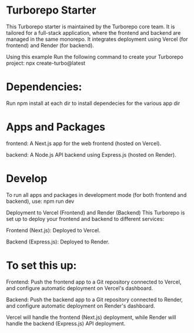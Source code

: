 # Turborepo Starter
This Turborepo starter is maintained by the Turborepo core team. It is tailored for a full-stack application, where the frontend and backend are managed in the same monorepo. It integrates deployment using Vercel (for frontend) and Render (for backend).

Using this example
Run the following command to create your Turborepo project: npx create-turbo@latest

# Dependencies:
Run npm install at each dir to install dependecies for the various app dir

# Apps and Packages
frontend: A Next.js app for the web frontend (hosted on Vercel).

backend: A Node.js API backend using Express.js (hosted on Render).

# Develop
To run all apps and packages in development mode (for both frontend and backend), use: npm run dev

Deployment to Vercel (Frontend) and Render (Backend)
This Turborepo is set up to deploy your frontend and backend to different services:

Frontend (Next.js): Deployed to Vercel.

Backend (Express.js): Deployed to Render.

# To set this up:

Frontend: Push the frontend app to a Git repository connected to Vercel, and configure automatic deployment on Vercel's dashboard.

Backend: Push the backend app to a Git repository connected to Render, and configure automatic deployment on Render's dashboard.

Vercel will handle the frontend (Next.js) deployment, while Render will handle the backend (Express.js) API deployment.
